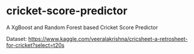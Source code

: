# cricket-score-predictor
A XgBoost and Random Forest based Cricket Score Predictor

Dataset: https://www.kaggle.com/veeralakrishna/cricsheet-a-retrosheet-for-cricket?select=t20s

